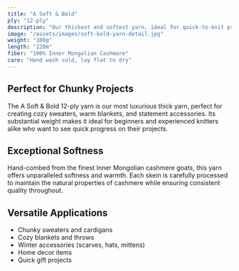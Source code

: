 ```yaml
---
title: "A Soft & Bold"
ply: "12-ply"
description: "Our thickest and softest yarn, ideal for quick-to-knit projects. Perfect for chunky sweaters, blankets, and accessories that need extra warmth and comfort."
image: "/assets/images/soft-bold-yarn-detail.jpg"
weight: "100g"
length: "120m"
fiber: "100% Inner Mongolian Cashmere"
care: "Hand wash cold, lay flat to dry"
---
```


## Perfect for Chunky Projects

The A Soft & Bold 12-ply yarn is our most luxurious thick yarn, perfect for creating cozy sweaters, warm blankets, and statement accessories. Its substantial weight makes it ideal for beginners and experienced knitters alike who want to see quick progress on their projects.

## Exceptional Softness

Hand-combed from the finest Inner Mongolian cashmere goats, this yarn offers unparalleled softness and warmth. Each skein is carefully processed to maintain the natural properties of cashmere while ensuring consistent quality throughout.

## Versatile Applications

- Chunky sweaters and cardigans
- Cozy blankets and throws
- Winter accessories (scarves, hats, mittens)
- Home decor items
- Quick gift projects 